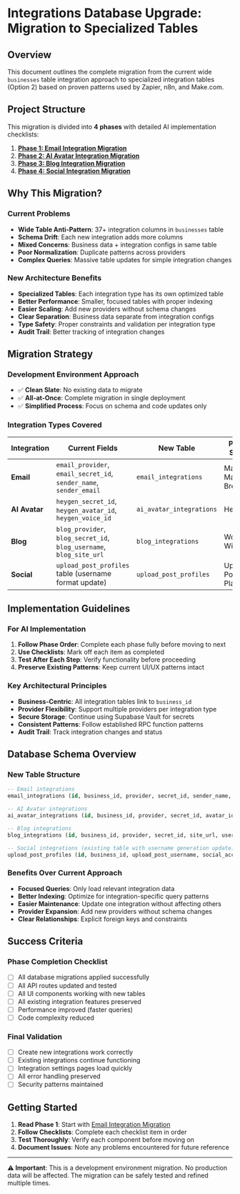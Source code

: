 # Integrations Database Upgrade: Migration to Specialized Tables

## **Overview**

This document outlines the complete migration from the current wide `businesses` table integration approach to specialized integration tables (Option 2) based on proven patterns used by Zapier, n8n, and Make.com.

## **Project Structure**

This migration is divided into **4 phases** with detailed AI implementation checklists:

1. **[Phase 1: Email Integration Migration](./integrations-database-upgrade-phase-1-email.md)**
2. **[Phase 2: AI Avatar Integration Migration](./integrations-database-upgrade-phase-2-ai-avatar.md)**  
3. **[Phase 3: Blog Integration Migration](./integrations-database-upgrade-phase-3-blog.md)**
4. **[Phase 4: Social Integration Migration](./integrations-database-upgrade-phase-4-social.md)**


## **Why This Migration?**

### **Current Problems**
- **Wide Table Anti-Pattern**: 37+ integration columns in `businesses` table
- **Schema Drift**: Each new integration adds more columns
- **Mixed Concerns**: Business data + integration configs in same table
- **Poor Normalization**: Duplicate patterns across providers
- **Complex Queries**: Massive table updates for simple integration changes

### **New Architecture Benefits**
- **Specialized Tables**: Each integration type has its own optimized table
- **Better Performance**: Smaller, focused tables with proper indexing
- **Easier Scaling**: Add new providers without schema changes
- **Clear Separation**: Business data separate from integration configs
- **Type Safety**: Proper constraints and validation per integration type
- **Audit Trail**: Better tracking of integration changes

## **Migration Strategy**

### **Development Environment Approach**
- ✅ **Clean Slate**: No existing data to migrate
- ✅ **All-at-Once**: Complete migration in single deployment
- ✅ **Simplified Process**: Focus on schema and code updates only

### **Integration Types Covered**

| Integration | Current Fields | New Table | Provider Support |
|------------|---------------|-----------|------------------|
| **Email** | `email_provider`, `email_secret_id`, `sender_name`, `sender_email` | `email_integrations` | MailerLite, MailChimp, Brevo |
| **AI Avatar** | `heygen_secret_id`, `heygen_avatar_id`, `heygen_voice_id` | `ai_avatar_integrations` | HeyGen |
| **Blog** | `blog_provider`, `blog_secret_id`, `blog_username`, `blog_site_url` | `blog_integrations` | WordPress, Wix |
| **Social** | `upload_post_profiles` table (username format update) | `upload_post_profiles` | Upload-Post Platform |

## **Implementation Guidelines**

### **For AI Implementation**
1. **Follow Phase Order**: Complete each phase fully before moving to next
2. **Use Checklists**: Mark off each item as completed
3. **Test After Each Step**: Verify functionality before proceeding
4. **Preserve Existing Patterns**: Keep current UI/UX patterns intact

### **Key Architectural Principles**
- **Business-Centric**: All integration tables link to `business_id`
- **Provider Flexibility**: Support multiple providers per integration type
- **Secure Storage**: Continue using Supabase Vault for secrets
- **Consistent Patterns**: Follow established RPC function patterns
- **Audit Trail**: Track integration changes and status

## **Database Schema Overview**

### **New Table Structure**
```sql
-- Email integrations
email_integrations (id, business_id, provider, secret_id, sender_name, sender_email, ...)

-- AI Avatar integrations  
ai_avatar_integrations (id, business_id, provider, secret_id, avatar_id, voice_id, ...)

-- Blog integrations
blog_integrations (id, business_id, provider, secret_id, site_url, username, ...)

-- Social integrations (existing table with username generation update)
upload_post_profiles (id, business_id, upload_post_username, social_accounts, ...)
```

### **Benefits Over Current Approach**
- **Focused Queries**: Only load relevant integration data
- **Better Indexing**: Optimize for integration-specific query patterns
- **Easier Maintenance**: Update one integration without affecting others
- **Provider Expansion**: Add new providers without schema changes
- **Clear Relationships**: Explicit foreign keys and constraints



## **Success Criteria**

### **Phase Completion Checklist**
- [ ] All database migrations applied successfully
- [ ] All API routes updated and tested
- [ ] All UI components working with new tables
- [ ] All existing integration features preserved
- [ ] Performance improved (faster queries)
- [ ] Code complexity reduced

### **Final Validation**
- [ ] Create new integrations work correctly
- [ ] Existing integrations continue functioning
- [ ] Integration settings pages load quickly
- [ ] All error handling preserved
- [ ] Security patterns maintained

## **Getting Started**

1. **Read Phase 1**: Start with [Email Integration Migration](./integrations-database-upgrade-phase-1-email.md)
2. **Follow Checklists**: Complete each checklist item in order
3. **Test Thoroughly**: Verify each component before moving on
4. **Document Issues**: Note any problems encountered for future reference

---

**⚠️ Important**: This is a development environment migration. No production data will be affected. The migration can be safely tested and refined multiple times. 